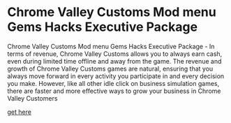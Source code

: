 # Chrome Valley Customs Mod menu Gems Hacks Executive Package

Chrome Valley Customs Mod menu Gems Hacks Executive Package - In terms of revenue, Chrome Valley Customs allows you to always earn cash, even during limited time offline and away from the game. The revenue and growth of Chrome Valley Customs games are natural, ensuring that you always move forward in every activity you participate in and every decision you make. However, like all other idle click on business simulation games, there are faster and more effective ways to grow your business in Chrome Valley Customers

[get here](https://issuu.com/rotjoseg/docs/chrome-valley-customs)
